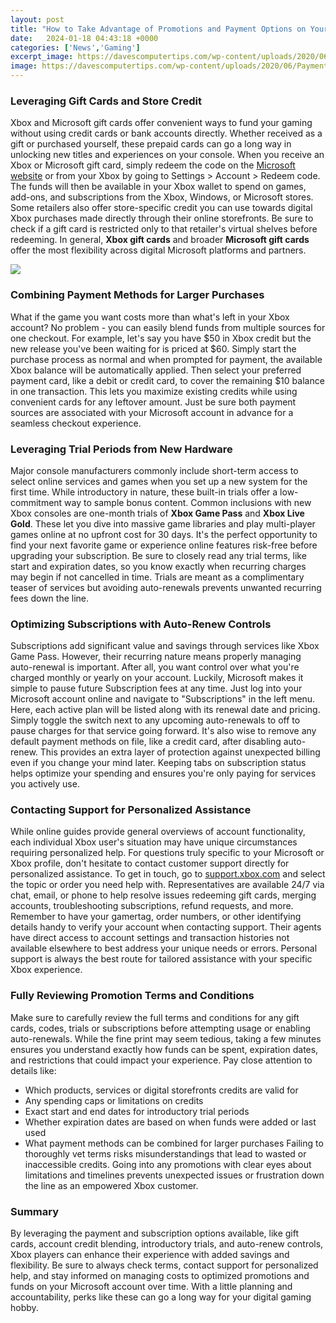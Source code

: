 ```yaml
---
layout: post
title: "How to Take Advantage of Promotions and Payment Options on Your Xbox Account"
date:   2024-01-18 04:43:18 +0000
categories: ['News','Gaming']
excerpt_image: https://davescomputertips.com/wp-content/uploads/2020/06/Payment-And-Billing-Option.jpg
image: https://davescomputertips.com/wp-content/uploads/2020/06/Payment-And-Billing-Option.jpg
---
```


### Leveraging Gift Cards and Store Credit
Xbox and Microsoft gift cards offer convenient ways to fund your gaming without using credit cards or bank accounts directly. Whether received as a gift or purchased yourself, these prepaid cards can go a long way in unlocking new titles and experiences on your console. 
When you receive an Xbox or Microsoft gift card, simply redeem the code on the [Microsoft website](https://account.microsoft.com/billing/redeem) or from your Xbox by going to Settings > Account > Redeem code. The funds will then be available in your Xbox wallet to spend on games, add-ons, and subscriptions from the Xbox, Windows, or Microsoft stores. 
Some retailers also offer store-specific credit you can use towards digital Xbox purchases made directly through their online storefronts. Be sure to check if a gift card is restricted only to that retailer's virtual shelves before redeeming. In general, **Xbox gift cards** and broader **Microsoft gift cards** offer the most flexibility across digital Microsoft platforms and partners.

![](https://davescomputertips.com/wp-content/uploads/2020/06/Payment-And-Billing-Option.jpg)
### Combining Payment Methods for Larger Purchases
What if the game you want costs more than what's left in your Xbox account? No problem - you can easily blend funds from multiple sources for one checkout. 
For example, let's say you have $50 in Xbox credit but the new release you've been waiting for is priced at $60. Simply start the purchase process as normal and when prompted for payment, the available Xbox balance will be automatically applied. Then select your preferred payment card, like a debit or credit card, to cover the remaining $10 balance in one transaction. 
This lets you maximize existing credits while using convenient cards for any leftover amount. Just be sure both payment sources are associated with your Microsoft account in advance for a seamless checkout experience.
### Leveraging Trial Periods from New Hardware
Major console manufacturers commonly include short-term access to select online services and games when you set up a new system for the first time. While introductory in nature, these built-in trials offer a low-commitment way to sample bonus content.
Common inclusions with new Xbox consoles are one-month trials of **Xbox Game Pass** and **Xbox Live Gold**. These let you dive into massive game libraries and play multi-player games online at no upfront cost for 30 days. It's the perfect opportunity to find your next favorite game or experience online features risk-free before upgrading your subscription. 
Be sure to closely read any trial terms, like start and expiration dates, so you know exactly when recurring charges may begin if not cancelled in time. Trials are meant as a complimentary teaser of services but avoiding auto-renewals prevents unwanted recurring fees down the line.
### Optimizing Subscriptions with Auto-Renew Controls
Subscriptions add significant value and savings through services like Xbox Game Pass. However, their recurring nature means properly managing auto-renewal is important. After all, you want control over what you're charged monthly or yearly on your account.
Luckily, Microsoft makes it simple to pause future Subscription fees at any time. Just log into your Microsoft account online and navigate to "Subscriptions" in the left menu. Here, each active plan will be listed along with its renewal date and pricing. Simply toggle the switch next to any upcoming auto-renewals to off to pause charges for that service going forward.
It's also wise to remove any default payment methods on file, like a credit card, after disabling auto-renew. This provides an extra layer of protection against unexpected billing even if you change your mind later. Keeping tabs on subscription status helps optimize your spending and ensures you're only paying for services you actively use.
### Contacting Support for Personalized Assistance
While online guides provide general overviews of account functionality, each individual Xbox user's situation may have unique circumstances requiring personalized help. For questions truly specific to your Microsoft or Xbox profile, don't hesitate to contact customer support directly for personalized assistance.
To get in touch, go to [support.xbox.com](https://support.xbox.com) and select the topic or order you need help with. Representatives are available 24/7 via chat, email, or phone to help resolve issues redeeming gift cards, merging accounts, troubleshooting subscriptions, refund requests, and more. 
Remember to have your gamertag, order numbers, or other identifying details handy to verify your account when contacting support. Their agents have direct access to account settings and transaction histories not available elsewhere to best address your unique needs or errors. Personal support is always the best route for tailored assistance with your specific Xbox experience.
### Fully Reviewing Promotion Terms and Conditions  
Make sure to carefully review the full terms and conditions for any gift cards, codes, trials or subscriptions before attempting usage or enabling auto-renewals. While the fine print may seem tedious, taking a few minutes ensures you understand exactly how funds can be spent, expiration dates, and restrictions that could impact your experience.
Pay close attention to details like:
- Which products, services or digital storefronts credits are valid for 
- Any spending caps or limitations on credits
- Exact start and end dates for introductory trial periods  
- Whether expiration dates are based on when funds were added or last used
- What payment methods can be combined for larger purchases
Failing to thoroughly vet terms risks misunderstandings that lead to wasted or inaccessible credits. Going into any promotions with clear eyes about limitations and timelines prevents unexpected issues or frustration down the line as an empowered Xbox customer.
### Summary
By leveraging the payment and subscription options available, like gift cards, account credit blending, introductory trials, and auto-renew controls, Xbox players can enhance their experience with added savings and flexibility. Be sure to always check terms, contact support for personalized help, and stay informed on managing costs to optimized promotions and funds on your Microsoft account over time. With a little planning and accountability, perks like these can go a long way for your digital gaming hobby.
